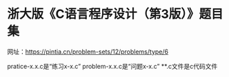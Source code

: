 # 浙大版《C语言程序设计（第3版）》题目集

网址：https://pintia.cn/problem-sets/12/problems/type/6

pratice-x.x.c是“练习x-x.c”
problem-x.x.c是“问题x-x.c”
**.c文件是c代码文件